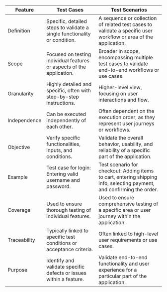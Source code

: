 | Feature           | Test Cases                                 | Test Scenarios                              |
|-------------------|-------------------------------------------|--------------------------------------------|
| Definition        | Specific, detailed steps to validate a single functionality or condition. | A sequence or collection of related test cases to validate a specific user workflow or area of the application. |
| Scope             | Focused on testing individual features or aspects of the application. | Broader in scope, encompassing multiple test cases to validate end-to-end workflows or use cases. |
| Granularity       | Highly detailed and specific, often with step-by-step instructions. | Higher-level view, focusing on user interactions and flow. |
| Independence      | Can be executed independently of each other. | Often dependent on the execution order, as they represent user journeys or workflows. |
| Objective         | Verify specific functionalities, inputs, and conditions. | Validate the overall behavior, usability, and reliability of a specific part of the application. |
| Example           | Test case for login: Entering valid username and password. | Test scenario for checkout: Adding items to cart, entering shipping info, selecting payment, and confirming the order. |
| Coverage          | Used to ensure thorough testing of individual features. | Used to ensure comprehensive testing of a specific area or user journey within the application. |
| Traceability     | Typically linked to specific test conditions or acceptance criteria. | Often linked to high-level user requirements or use cases. |
| Purpose          | Identify and validate specific defects or issues within a feature. | Validate end-to-end functionality and user experience for a particular part of the application. |